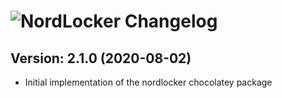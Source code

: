 # ![NordLocker Changelog](https://img.shields.io/badge/NordLocker-Package%20Changelog-blue.svg?style=for-the-badge)

## Version: 2.1.0 (2020-08-02)

- Initial implementation of the nordlocker chocolatey package
